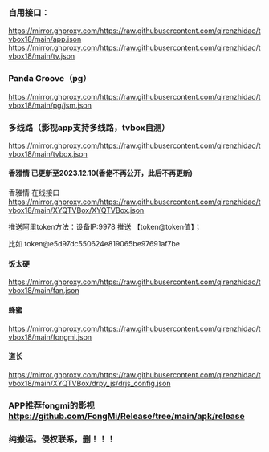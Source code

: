 ### 自用接口：
https://mirror.ghproxy.com/https://raw.githubusercontent.com/qirenzhidao/tvbox18/main/app.json
https://mirror.ghproxy.com/https://raw.githubusercontent.com/qirenzhidao/tvbox18/main/tv.json

### Panda Groove（pg）
https://mirror.ghproxy.com/https://raw.githubusercontent.com/qirenzhidao/tvbox18/main/pg/jsm.json

### 多线路（影视app支持多线路，tvbox自测）
https://mirror.ghproxy.com/https://raw.githubusercontent.com/qirenzhidao/tvbox18/main/tvbox.json

#### 香雅情 已更新至2023.12.10(香佬不再公开，此后不再更新)
香雅情 在线接口 https://mirror.ghproxy.com/https://raw.githubusercontent.com/qirenzhidao/tvbox18/main/XYQTVBox/XYQTVBox.json

推送阿里token方法：设备IP:9978	推送 【token@token值】；

比如 token@e5d97dc550624e819065be97691af7be

#### 饭太硬 
https://mirror.ghproxy.com/https://raw.githubusercontent.com/qirenzhidao/tvbox18/main/fan.json
#### 蜂蜜
https://mirror.ghproxy.com/https://raw.githubusercontent.com/qirenzhidao/tvbox18/main/fongmi.json
#### 道长
https://mirror.ghproxy.com/https://raw.githubusercontent.com/qirenzhidao/tvbox18/main/XYQTVBox/drpy_js/drjs_config.json

### APP推荐fongmi的影视 https://github.com/FongMi/Release/tree/main/apk/release

### 纯搬运。侵权联系，删！！！
